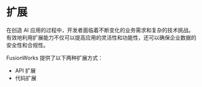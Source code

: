 # 扩展

在创造 AI 应用的过程中，开发者面临着不断变化的业务需求和复杂的技术挑战。有效地利用扩展能力不仅可以提高应用的灵活性和功能性，还可以确保企业数据的安全性和合规性。

FusionWorks 提供了以下两种扩展方式：

* API 扩展
* 代码扩展
